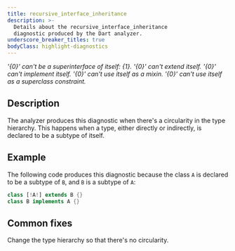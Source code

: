 ```yaml
---
title: recursive_interface_inheritance
description: >-
  Details about the recursive_interface_inheritance
  diagnostic produced by the Dart analyzer.
underscore_breaker_titles: true
bodyClass: highlight-diagnostics
---
```


_'{0}' can't be a superinterface of itself: {1}._
_'{0}' can't extend itself._
_'{0}' can't implement itself._
_'{0}' can't use itself as a mixin._
_'{0}' can't use itself as a superclass constraint._

## Description

The analyzer produces this diagnostic when there's a circularity in the
type hierarchy. This happens when a type, either directly or indirectly,
is declared to be a subtype of itself.

## Example

The following code produces this diagnostic because the class `A` is
declared to be a subtype of `B`, and `B` is a subtype of `A`:

```dart
class [!A!] extends B {}
class B implements A {}
```

## Common fixes

Change the type hierarchy so that there's no circularity.
